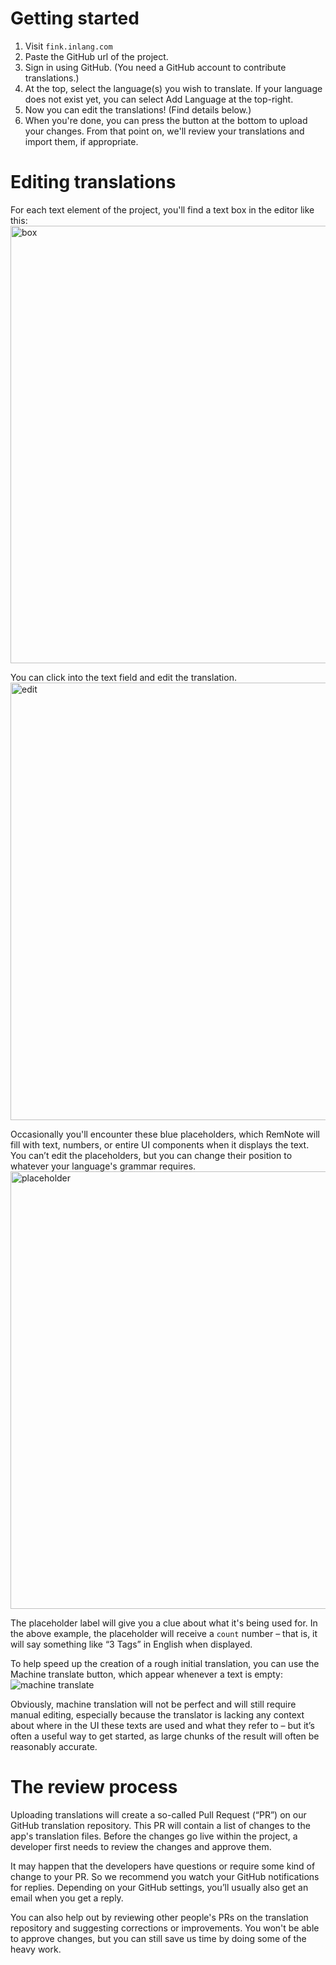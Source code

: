 # Getting started

1. Visit `fink.inlang.com`
2. Paste the GitHub url of the project.
3. Sign in using GitHub. (You need a GitHub account to contribute translations.)
4. At the top, select the language(s) you wish to translate. If your language does not exist yet, you can select Add Language at the top-right.
5. Now you can edit the translations! (Find details below.)
6. When you're done, you can press the button at the bottom to upload your changes. From that point on, we'll review your translations and import them, if appropriate.

# Editing translations

For each text element of the project, you'll find a text box in the editor like this:
<img src="https://github.com/opral/monorepo/blob/main/inlang/guides/contribute-translations-with-fink/box.png?raw=true" alt="box" width="700"/>

You can click into the text field and edit the translation.
<img src="https://github.com/opral/monorepo/blob/main/inlang/guides/contribute-translations-with-fink/edit.png?raw=true" alt="edit" width="700"/>

Occasionally you'll encounter these blue placeholders, which RemNote will fill with text, numbers, or entire UI components when it displays the text. You can’t edit the placeholders, but you can change their position to whatever your language's grammar requires.
<img src="https://github.com/opral/monorepo/blob/main/inlang/guides/contribute-translations-with-fink/placeholder.png?raw=true" alt="placeholder" width="700"/>

The placeholder label will give you a clue about what it's being used for. In the above example, the placeholder will receive a `count` number – that is, it will say something like “3 Tags” in English when displayed.

To help speed up the creation of a rough initial translation, you can use the Machine translate button, which appear whenever a text is empty:
![machine translate](https://github.com/opral/monorepo/blob/main/inlang/guides/contribute-translations-with-fink/translation.png?raw=true)

Obviously, machine translation will not be perfect and will still require manual editing, especially because the translator is lacking any context about where in the UI these texts are used and what they refer to – but it’s often a useful way to get started, as large chunks of the result will often be reasonably accurate.

# The review process

Uploading translations will create a so-called Pull Request (“PR”) on our GitHub translation repository. This PR will contain a list of changes to the app's translation files. Before the changes go live within the project, a developer first needs to review the changes and approve them.

It may happen that the developers have questions or require some kind of change to your PR. So we recommend you watch your GitHub notifications for replies. Depending on your GitHub settings, you’ll usually also get an email when you get a reply.

You can also help out by reviewing other people's PRs on the translation repository and suggesting corrections or improvements. You won't be able to approve changes, but you can still save us time by doing some of the heavy work.
